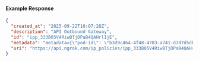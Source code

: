 <!-- Code generated for API Clients. DO NOT EDIT. -->

#### Example Response

```json
{
  "created_at": "2025-09-22T10:07:28Z",
  "description": "API Outbound Gateway",
  "id": "ipp_333B05V4RiwBTjDPaB4QAHrlIjE",
  "metadata": "metadata={\"pod-id\": \"b3d9c464-4f48-4783-a741-d7d7d5db310f\"}",
  "uri": "https://api.ngrok.com/ip_policies/ipp_333B05V4RiwBTjDPaB4QAHrlIjE"
}
```
